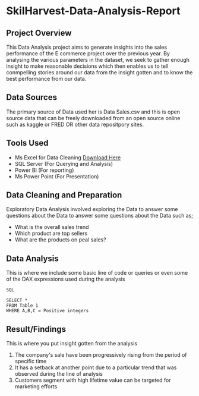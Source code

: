 # SkilHarvest-Data-Analysis-Report

## Project Overview

This Data Analysis project aims to generate insights into the sales performance of the E commerce project over the previous year. By analysing the various parameters in the dataset, we seek to gather enough insight to make reasonable decisions which then enables us to tell conmpelling stories around our data from the insight gotten and to know the best performance from our data.

## Data Sources
The primary source of Data used her is Data Sales.csv and this is open source data that can be freely downloaded from an open source online such as kaggle or FRED OR other data repositpory sites.     

## Tools Used
- Ms Excel for Data Cleaning [Download Here](https:/www.microsoft.com)
- SQL Server (For Querying and Analysis)
- Power BI (For reporting)
- Ms Power Point (For Presentation)

## Data Cleaning and Preparation

Exploratory Data Analysis involved exploring the Data to answer some questions about the Data to answer some questions about the Data such as;
  - What is the overall sales trend
  - Which product are top sellers
  - What are the products on peal sales?

## Data Analysis
This is where we include some basic line of code or queries or even some of the DAX expressions used during the analysis

```
SQL

SELECT *
FROM Table 1
WHERE A,B,C = Positive integers

```

## Result/Findings
  This is where you put insight gotten from the analysis 
1. The company's sale have been progressively rising from the period of specific time
2. It has a setback at another point due to a particular trend that was observed during the line of analysis
3. Customers segment with high lifetime value can be targeted for marketing efforts
  

